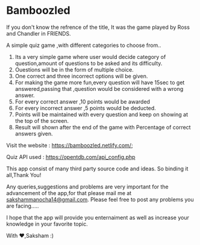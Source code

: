 # Bamboozled

If you don't know the refrence of the title, It was the game played by Ross and Chandler in FRIENDS.

A simple quiz game ,with different categories to choose from..

1. Its a very simple game where user would decide category of question,amount of questions to be asked and its difficulty.
2. Ouestions will be in the form of multiple choice.
3. One correct and three incorrect options will be given.
4. For making the game more fun,every question will have 15sec to get answered,passing that ,question would be considered with a wrong   answer.
5. For every correct answer ,10 points would be awarded
6. For every incorrect answer ,5 points would be deducted.
7. Points will be maintained with every question and keep on showing at the top of the screen.
8. Result will shown after the end of the game with Percentage of correct answers given.

Visit the website  : https://bamboozled.netlify.com/;

Quiz API used : https://opentdb.com/api_config.php

This app consist of many third party source code and ideas.
So binding it all,Thank You!

  
Any queries,suggestions and problems are very important for the advancement of the app,for that please mail me at sakshammanocha14@gmail.com.
Please feel free to post any problems you are facing.....

I hope that the app will provide you enternaiment as well as increase your knowledge in your favorite topic.

With ❤,Saksham :)


